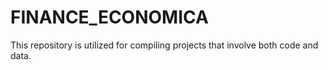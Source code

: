 # FINANCE_ECONOMICA
This repository is utilized for compiling projects that involve both code and data.
